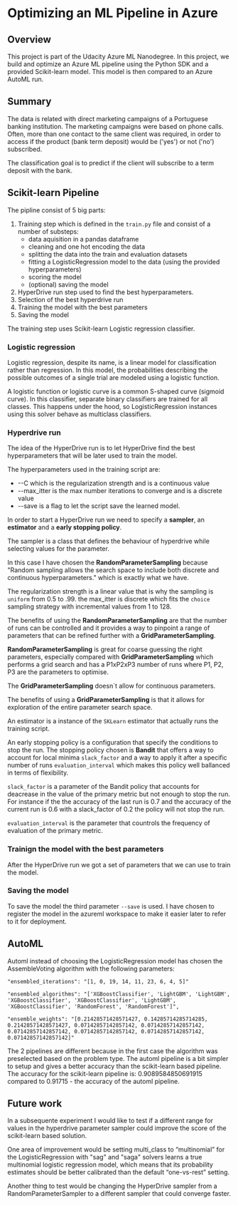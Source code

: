 # Optimizing an ML Pipeline in Azure

## Overview
This project is part of the Udacity Azure ML Nanodegree.
In this project, we build and optimize an Azure ML pipeline using the Python SDK and a provided Scikit-learn model.
This model is then compared to an Azure AutoML run.

## Summary

The data is related with direct marketing campaigns of a Portuguese banking institution. The marketing campaigns were based on phone calls. Often, more than one contact to the same client was required, in order to access if the product (bank term deposit) would be ('yes') or not ('no') subscribed.

The classification goal is to predict if the client will subscribe to a term deposit with the bank.

## Scikit-learn Pipeline

The pipline consist of 5 big parts:
1. Training step which is defined in the `train.py` file and consist of a number of substeps: 
   - data aquisition in a pandas dataframe
   - cleaning and one hot encoding the data
   - splitting the data into the train and evaluation datasets
   - fitting a LogisticRegression model to the data (using the provided hyperparameters)
   - scoring the model
   - (optional) saving the model
2. HyperDrive run step used to find the best hyperparameters.
3. Selection of the best hyperdrive run
4. Training the model with the best parameters
5. Saving the model 

The training step uses Scikit-learn Logistic regression classifier.

### Logistic regression
Logistic regression, despite its name, is a linear model for classification rather than regression.
In this model, the probabilities describing the possible outcomes of a single trial are modeled using a logistic function. 

A logistic function or logistic curve is a common S-shaped curve (sigmoid curve).
In this classifier, separate binary classifiers are trained for all classes. This happens under the hood, so LogisticRegression instances using this solver behave as multiclass classifiers.

### Hyperdrive run
The idea of the HyperDrive run is to let HyperDrive find the best hyperparameters that will be later used to train the model.

The hyperparameters used in the training script are:
- --C which is the regularization strength and is a continuous value
- --max_itter is the max number iterations to converge and is a discrete value
- --save is a flag to let the script save the learned model.

In order to start a HyperDrive run we need to specify a **sampler**, an **estimator** and a **early stopping policy**. 

The sampler is a class that defines the behaviour of hyperdrive while selecting values for the parameter. 

In this case I have chosen the **RandomParameterSampling** because "Random sampling allows the search space to include both discrete and continuous hyperparameters." which is exactly what we have.

The regularization strength is a linear value that is why the sampling is `uniform` from 0.5 to .99.
the max_itter is discrete which fits the `choice` sampling strategy with incremental values from 1 to 128.

The benefits of using the **RandomParameterSampling** are that the number of runs can be controlled and it provides a way to pinpoint a range of parameters that can be refined further with a **GridParameterSampling**.

**RandomParameterSampling** is great for coarse guessing the right parameters, especially compared with **GridParameterSampling** which performs a grid search and has a P1xP2xP3 number of runs where P1, P2, P3 are the parameters to optimise. 

The **GridParameterSampling** doesn`t allow for continuous parameters.

The benefits of using a **GridParameterSampling** is that it allows for exploration of the entire parameter search space.

An estimator is a instance of the `SKLearn` estimator that actually runs the training script.

An early stopping policy is a configuration that specify the conditions to stop the run.
The stopping policy chosen is **Bandit** that offers a way to account for local minima `slack_factor` and a way to apply it after a specific number of runs `evaluation_interval` which makes this policy well ballanced in terms of flexibility.

`slack_factor` is a parameter of the Bandit policy that accounts for deacrease in the value of the primary metric but not enough to stop the run. For instance if the the accuracy of the last run is 0.7 and the accuracy of the current run is 0.6 with a slack_factor of 0.2 the policy will not stop the run.

`evaluation_interval` is the parameter that countrols the frequency of evaluation of the primary metric.

### Trainign the model with the best parameters
After the HyperDrive run we got a set of parameters that we can use to train the model.

### Saving the model
To save the model the third parameter `--save` is used. I have chosen to register the model in the azureml workspace to make it easier later to refer to it for deployment. 


## AutoML

Automl instead of choosing the LogisticRegression model has chosen the AssembleVoting algorithm with the following parameters: 

`"ensembled_iterations": "[1, 0, 19, 14, 11, 23, 6, 4, 5]"`

`"ensembled_algorithms": "['XGBoostClassifier', 'LightGBM', 'LightGBM', 'XGBoostClassifier', 'XGBoostClassifier', 'LightGBM', 'XGBoostClassifier', 'RandomForest', 'RandomForest']",`

`"ensemble_weights": "[0.21428571428571427, 0.14285714285714285, 0.21428571428571427, 0.07142857142857142, 0.07142857142857142, 0.07142857142857142, 0.07142857142857142, 0.07142857142857142, 0.07142857142857142]"`

The 2 pipelines are different because in the first case the algorithm was preselected based on the problem type. The automl pipeline is a bit simpler to setup and gives a better accuracy than the scikit-learn based pipeline. The accuracy for the scikit-learn pipeline is: 0.9089584850691915 compared to 0.91715 - the accuracy of the automl pipeline.

## Future work
In a subsequente experiment I would like to test if a different range for values in the hyperdrive parameter sampler could improve the score of the scikit-learn based solution.

One area of improvement would be setting multi_class to “multinomial” for the LogisticRegression with "sag" and "saga" solvers learns a true multinomial logistic regression model, which means that its probability estimates should be better calibrated than the default “one-vs-rest” setting.

Another thing to test would be changing the HyperDrive sampler from a RandomParameterSampler to a different sampler that could converge faster.
